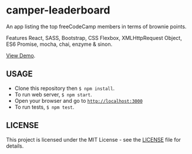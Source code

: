 # camper-leaderboard

An app listing the top freeCodeCamp members in terms of brownie points.

Features React, SASS, Bootstrap, CSS Flexbox, XMLHttpRequest Object, ES6 Promise,
mocha, chai, enzyme & sinon.

[View Demo](https://ibleedfilm.github.io/camper-leaderboard).

## USAGE

- Clone this repository then `$ npm install`.
- To run web server, `$ npm start`.
- Open your browser and go to [`http://localhost:3000`](http://localhost:3000)
- To run tests, `$ npm test`.

## LICENSE
This project is licensed under the MIT License - see the [LICENSE](LICENSE) file
for details.
